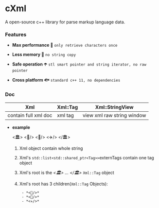 ﻿


# cXml
A open-source c++ library for parse markup language data. 
### Features
- **Max performance 🚀**
`only retrieve characters once`

- **Less memory 🛒**
`no string copy`

- **Safe operation ☂️**
`stl smart pointer and string iterator, no raw pointer`

- **Cross platform 🐟**
`standard c++ 11, no dependencies`

### Doc
|Xml|Xml::Tag|Xml::StringView|
|--|--|--|
|contain full xml doc|xml tag|view xml raw string window|

 - **example**

    <?xml?>
    <🏛>
	    <🚗/>
	    <🚂/>
	    <✈️/>
    </🏛>

	 1. Xml object contain whole string
	 2. Xml's `std::list<std::shared_ptr<Tag>>`externTags contain one tag object  *<?xml?>*
	 3. Xml's root is the *<🏛> ... </🏛>* `Xml::Tag` object
	 4. Xml's root has 3 children(`Xml::Tag` Objects):  

			 - *<🚗/>* 
			 - *<🚂/>* 
			 - *<✈️/>*
